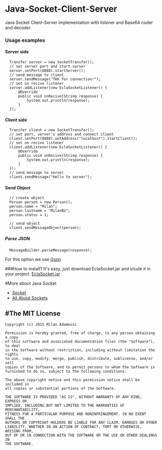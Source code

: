# Java-Socket-Client-Server
Java Socket Client-Server implementation with listener and Base64 coder and decoder.



### Usage examples

#### Server side

```
  Transfer server = new SocketTransfer();
  // set server port and start server
  server.setPort(8888).startServer();
  // send message to client
  server.sendMessage("THX for connection!");
  // set on recive listener
  server.addListener(new EclaSocketListener() {
      @Override
      public void onRecive(String response) {
          System.out.println(response);
      }
  });

```

#### Client side

```
  Transfer client = new SocketTransfer();
  // set port, server's address and connect client
  client.setPort(8888).setAddress("localhost").startClient();
  // set on recive listener
  client.addListener(new EclaSocketListener() {
      @Override
      public void onRecive(String response) {
          System.out.println(response);
      }
  });
  // send message to server
  client.sendMessage("Hello to server");

```
#### Send Object
```
  // create object
  Person person = new Person();
  person.name = "Milan";
  person.lastname = "MilanNz";
  person.status = 1;
  
  // send object
  client.sendMessageObject(person);
```
##### Parse JSON
```
  MessageBuilder.parseMessage(response);
```
For this option we use [Gson](https://github.com/google/gson)

###How to install?
It's easy, just download EclaSocket.jar and iclude it in your project.
[EclaSocket.jar](https://github.com/MilanNz/Java-Socket-Client-Server/tree/master/dist)

#More about Java Socket
* [Socket](http://docs.oracle.com/javase/7/docs/api/java/net/Socket.html)
* [All About Sockets](https://docs.oracle.com/javase/tutorial/networking/sockets/)

#The MIT License
--------
```
Copyright (c) 2015 Milan Adamovic 

Permission is hereby granted, free of charge, to any person obtaining a copy
of this software and associated documentation files (the "Software"), to deal
in the Software without restriction, including without limitation the rights
to use, copy, modify, merge, publish, distribute, sublicense, and/or sell
copies of the Software, and to permit persons to whom the Software is
furnished to do so, subject to the following conditions:

The above copyright notice and this permission notice shall be included in
all copies or substantial portions of the Software.

THE SOFTWARE IS PROVIDED "AS IS", WITHOUT WARRANTY OF ANY KIND, EXPRESS OR
IMPLIED, INCLUDING BUT NOT LIMITED TO THE WARRANTIES OF MERCHANTABILITY,
FITNESS FOR A PARTICULAR PURPOSE AND NONINFRINGEMENT. IN NO EVENT SHALL THE
AUTHORS OR COPYRIGHT HOLDERS BE LIABLE FOR ANY CLAIM, DAMAGES OR OTHER
LIABILITY, WHETHER IN AN ACTION OF CONTRACT, TORT OR OTHERWISE, ARISING FROM,
OUT OF OR IN CONNECTION WITH THE SOFTWARE OR THE USE OR OTHER DEALINGS IN
THE SOFTWARE.
```
